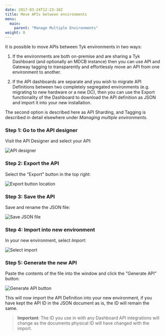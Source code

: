 ```yaml
---
date: 2017-03-24T12:23:18Z
title: Move APIs between environments
menu:
  main:
    parent: "Manage Multiple Environments"
weight: 0 
---
```


It is possible to move APIs between Tyk environments in two ways:

1.  If the environments are both on-premise and are sharing a Tyk Dashboard (and optionally an MDCB instance) then you can use API and Gateway tagging to transparently and effortlessly move an API from one environment to another.

2.  If the API dashboards are separate and you wish to migrate API Definitions between two completely segregated environments (e.g. migrating to new hardware or a new DC), then you can use the Export functionality of the Dashboard to download the API definition as JSON and import it into your new installation.

The second option is described here as API Sharding, and Tagging is described in detail elsewhere under *Managing multiple environments*.

### Step 1: Go to the API designer

Visit the API Designer and select your API:

![API designer][1]

### Step 2: Export the API

Select the "Export" button in the top right:

![Export button location][2]

### Step 3: Save the API

Save and rename the JSON file:

![Save JSON file][3]

### Step 4: Import into new environment

In your new environment, select *Import*:

![Select import][4]

### Step 5: Generate the new API

Paste the contents of the file into the window and click the "Generate API" button:

![Generate API button][5]

This will now import the API Definition into your new environment, if you have kept the API ID in the JSON document as is, the ID will remain the same.

> **Important**: The ID you use in with any Dashboard API integrations will change as the documents physical ID will have changed with the import.

[1]: /docs/img/dashboard/system-management/registeredAPIs.png
[2]: /docs/img/dashboard/system-management/exportAPI.png
[3]: /docs/img/dashboard/system-management/exportSaveAPI.png
[4]: /docs/img/dashboard/system-management/importAPI.png
[5]: /docs/img/dashboard/system-management/generateAPI.png